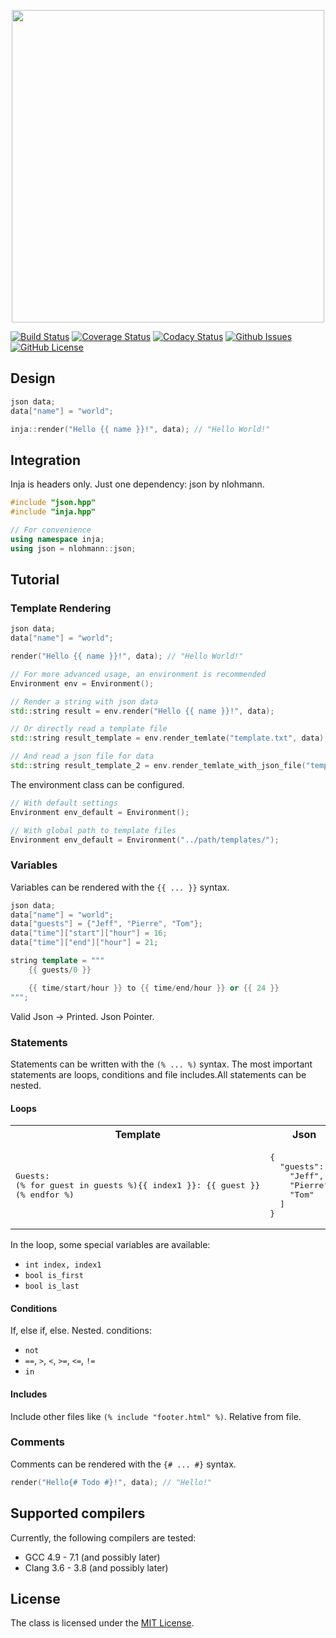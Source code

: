 [<p align="center"><img width="500" src="https://raw.githubusercontent.com/pantor/inja/master/doc/logo.jpg"></p>](https://github.com/pantor/inja/releases)



[![Build Status](https://travis-ci.org/pantor/inja.svg?branch=master)](https://travis-ci.org/pantor/inja)
[![Coverage Status](https://img.shields.io/coveralls/pantor/inja.svg)](https://coveralls.io/r/pantor/inja)
[![Codacy Status](https://api.codacy.com/project/badge/Grade/aa2041f1e6e648ae83945d29cfa0da17)](https://www.codacy.com/app/pantor/inja?utm_source=github.com&amp;utm_medium=referral&amp;utm_content=pantor/inja&amp;utm_campaign=Badge_Grade)
[![Github Issues](https://img.shields.io/github/issues/pantor/inja.svg)](http://github.com/pantor/inja/issues)
[![GitHub License](https://img.shields.io/badge/license-MIT-blue.svg)](https://raw.githubusercontent.com/pantor/inja/master/LICENSE)


## Design

```c++
json data;
data["name"] = "world";

inja::render("Hello {{ name }}!", data); // "Hello World!"
```

## Integration

Inja is headers only. Just one dependency: json by nlohmann.

```c++
#include "json.hpp"
#include "inja.hpp"

// For convenience
using namespace inja;
using json = nlohmann::json;
```


## Tutorial


### Template Rendering
```c++
json data;
data["name"] = "world";

render("Hello {{ name }}!", data); // "Hello World!"

// For more advanced usage, an environment is recommended
Environment env = Environment();

// Render a string with json data
std::string result = env.render("Hello {{ name }}!", data);

// Or directly read a template file
std::string result_template = env.render_temlate("template.txt", data);

// And read a json file for data
std::string result_template_2 = env.render_temlate_with_json_file("template.txt", "data.json");
```

The environment class can be configured.
```c++
// With default settings
Environment env_default = Environment();

// With global path to template files
Environment env_default = Environment("../path/templates/");
```

### Variables

Variables can be rendered with the `{{ ... }}` syntax.

```c++
json data;
data["name"] = "world";
data["guests"] = {"Jeff", "Pierre", "Tom"};
data["time"]["start"]["hour"] = 16;
data["time"]["end"]["hour"] = 21;

string template = """
    {{ guests/0 }}

    {{ time/start/hour }} to {{ time/end/hour }} or {{ 24 }}
""";
```

Valid Json -> Printed. Json Pointer.


### Statements

Statements can be written with the `(% ... %)` syntax. The most important statements are loops, conditions and file includes.All statements can be nested.

#### Loops

<table>
	<tbody>
		<tr>
      		<th>Template</th>
      		<th>Json</th>
      		<th>Result</th>
    	</tr>
		<tr>
			<td>
<pre lang="txt">
Guests:
(% for guest in guests %){{ index1 }}: {{ guest }}
(% endfor %)</pre>
			</td>
			<td>
<pre lang="json">
{
  "guests":  [
    "Jeff",
    "Pierre",
    "Tom"
  ]
}</pre>
			</td>
			<td>
<pre lang="txt">
Guests:
1. Jeff
2. Pierre
3. Tom
</pre>
			</td>
		</tr>
	</tbody>
</table>

In the loop, some special variables are available:
- `int index, index1`
- `bool is_first`
- `bool is_last`

#### Conditions

If, else if, else. Nested. conditions:
- `not`
- `==`, `>`, `<`, `>=`, `<=`, `!=`
- `in`

#### Includes

Include other files like `(% include "footer.html" %)`. Relative from file.

### Comments

Comments can be rendered with the `{# ... #}` syntax.

```c++
render("Hello{# Todo #}!", data); // "Hello!"
```

## Supported compilers

Currently, the following compilers are tested:

- GCC 4.9 - 7.1 (and possibly later)
- Clang 3.6 - 3.8 (and possibly later)


## License

The class is licensed under the [MIT License](https://raw.githubusercontent.com/pantor/inja/master/LICENSE).
